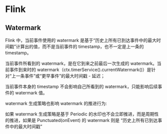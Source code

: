 # Flink

## Watermark

Flink 中，当前事件使用的 watermark 是基于“历史上所有已到达事件中的最大时间戳”计算出的值，而不是当前事件的 timestamp，也不一定是上一条的 timestamp。

当前事件所看到的 watermark，是在它到来之前最后一次生成的 watermark。当前事件到来时的 watermark（ctx.timerService().currentWatermark()）是针对“上一条事件”或“更早事件”的最大时间戳 - 延迟；

当前事件本身的 timestamp 不会影响自己所看到的 watermark，只能影响后续事件的 watermark 值。

watermark 生成策略也影响 watermark 的推进行为:

如果 watermark 生成策略是基于 Periodic 的水印也不会立即推进，而是周期性的推进，如果是 Punctuated(onEvent) 的 watermark 则是 “历史上所有已到达事件中的最大时间戳”